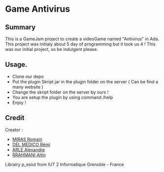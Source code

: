 # Game Antivirus
## Summary
This is a GameJam project to create a videoGame named "Antivirus" in Ada.
This project was initialy about 5 day of programming but it took us 4 !
This was our initial project, so be indulgent please.

## Usage.

-  Clone our depo
- Put the plugin Skript jar in the plugin folder on the server ( Can be find a many website )
- Change the skript folder on the server by ours !
- You are setup the plugin by using command /help
- Enjoy !

## Credit
 Creator : 
 - [MIRAS Romain](https://github.com/RomainMIRAS)
 - [DEL MEDICO Rémi](https://github.com/RDel-Medico)
 - [ARLE Alexandre](https://github.com/arlealexandre)
 - [RRAHMANI Altin](https://github.com/DevKosov)

Librairy p_esiut from IUT 2 Informatique Grenoble - France
